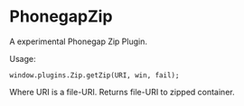 PhonegapZip
===========

A experimental Phonegap Zip Plugin.

Usage:
```
window.plugins.Zip.getZip(URI, win, fail); 
```

Where URI is a file-URI. Returns file-URI to zipped container.
